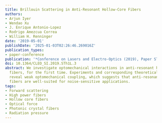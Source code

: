 ```yaml
---
title: Brillouin Scattering in Anti-Resonant Hollow-Core Fibers
authors:
- Arjun Iyer
- Wendao Xu
- J. Enrique Antonio-Lopez
- Rodrigo Amezcua Correa
- William H. Renninger
date: '2019-05-01'
publishDate: '2025-01-03T02:26:46.269016Z'
publication_types:
- paper-conference
publication: '*Conference on Lasers and Electro-Optics (2019), Paper STh1L.3*'
doi: 10.1364/CLEO_SI.2019.STh1L.3
abstract: We investigate optomechanical interactions in anti-resonant hollow-core
  fibers, for the first time. Experiments and corresponding theoretical calculations
  reveal weak optomechanical coupling, which suggests that anti-resonant hollow-core
  fibers are well-suited for noise-sensitive applications.
tags:
- Forward scattering
- High power fibers
- Hollow core fibers
- Optical force
- Photonic crystal fibers
- Radiation pressure
---
```

